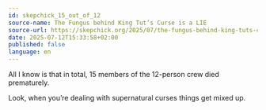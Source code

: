 ```yaml
---
id: skepchick_15_out_of_12
source-name: The Fungus behind King Tut’s Curse is a LIE
source-url: https://skepchick.org/2025/07/the-fungus-behind-king-tuts-curse-is-a-lie/
date: 2025-07-12T15:33:58+02:00
published: false
language: en
---
```


All I know is that in total, 15 members of the 12-person crew died prematurely.

Look, when you’re dealing with supernatural curses things get mixed up.
